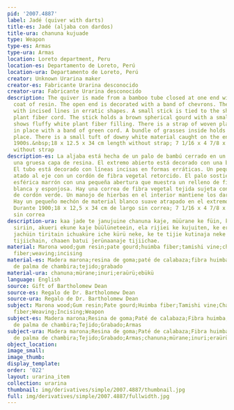 ```yaml
---
pid: '2007.4887'
label: Jadé (quiver with darts)
title-es: Jadé (aljaba con dardos)
title-ura: chanuna kujuade
type: Weapon
type-es: Armas
type-ura: Armas
location: Loreto department, Peru
location-es: Departamento de Loreto, Perú
location-ura: Departamento de Loreto, Perú
creator: Unknown Urarina maker
creator-es: Fabricante Urarina desconocido
creator-ura: Fabricante Urarina desconocido
description: The quiver is made from a bamboo tube closed at one end with a thick
  coat of resin. The open end is decorated with a band of chevrons. The tube is decorated
  with incised lines in erratic shapes. A small stick is tied to the shaft with twisted
  plant fiber cord. The stick holds a brown spherical gourd with a small opening that
  shows fluffy white plant fiber filling. There is a strap of woven plant fiber held
  in place with a band of green cord. A bundle of grasses inside holds the darts in
  place. There is a small tuft of downy white material caught on the end of a dart.
  1900s.&nbsp;18 x 12.5 x 34 cm length without strap; 7 1/16 x 4 7/8 x 13 3/8 in length
  without strap
description-es: La aljaba está hecha de un palo de bambú cerrado en un extremo con
  una gruesa capa de resina. El extremo abierto está decorado con una banda de galones.
  El tubo está decorado con líneas incisas en formas erráticas. Un pequeño palo está
  atado al eje con un cordón de fibra vegetal retorcido. El palo sostiene una calabaza
  esférica marrón con una pequeña abertura que muestra un relleno de fibra vegetal
  blanca y esponjosa. Hay una correa de fibra vegetal tejida sujeta con una banda
  de cordón verde. Un manojo de hierbas en el interior mantiene los dardos en su lugar.
  Hay un pequeño mechón de material blanco suave atrapado en el extremo de un dardo.
  Durante 1900;18 x 12,5 x 34 cm de largo sin correa; 7 1/16 x 4 7/8 x 13 3/8 de largo
  sin correa
description-ura: kaa jade te janujuine chanuna kaje, müürane ke füin, küani batui
  siriin, akueri ekune kaje büülüneteein, ela rijiei ke kujuiten, ke eraürü laujuiri
  jachüin tiritain ichuaküre iche kürü neke, ke te tijie kutinaja neke tijie bükü
  tijiichain, chaaen batui jerünaanaje tijiichae.
material: Marona wood;gum resin;pate gourd;huimba fiber;tamishi vine;chambira palm
  fiber;weaving;incising
material-es: Madera marona;resina de goma;paté de calabaza;fibra huimba;viña tamishi;fibra
  de palma de chambira;tejido;grabado
material-ura: chanuna;mürane;inuri;eraürü;ebükü
language: English
source: Gift of Bartholomew Dean
source-es: Regalo de Dr. Bartholomew Dean
source-ura: Regalo de Dr. Bartholomew Dean
subject: Marona wood;Gum resin;Pate gourd;Huimba fiber;Tamishi vine;Chambira palm
  fiber;Weaving;Incising;Weapon
subject-es: Madera marona;Resina de goma;Paté de calabaza;Fibra huimba;Viña tamishi;Fibra
  de palma de chambira;Tejido;Grabado;Armas
subject-ura: Madera marona;Resina de goma;Paté de calabaza;Fibra huimba;Viña tamishi;Fibra
  de palma de chambira;Tejido;Grabado;Armas;chanuna;mürane;inuri;eraürü;ebükü
object_location:
image_small:
image_thumb:
display_template:
order: '022'
layout: urarina_item
collection: urarina
thumbnail: img/derivatives/simple/2007.4887/thumbnail.jpg
full: img/derivatives/simple/2007.4887/fullwidth.jpg
---
```

